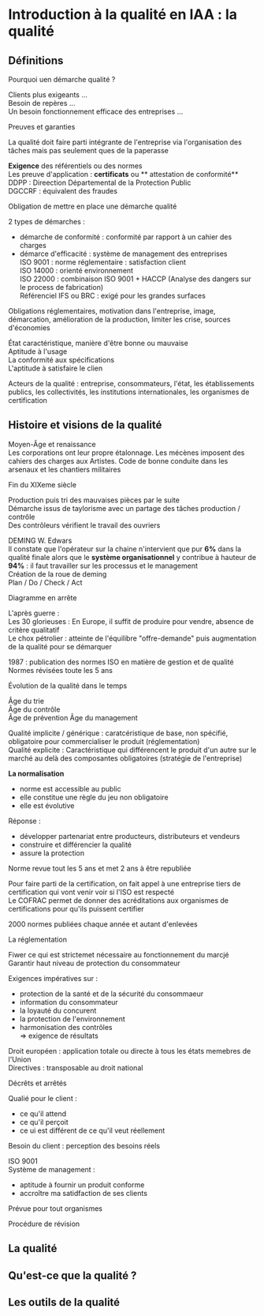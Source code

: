 # Introduction à la qualité en IAA : la qualité  

## Définitions 

Pourquoi uen démarche qualité ?  

Clients plus exigeants ...  
Besoin de repères ...  
Un besoin fonctionnement efficace des entreprises ...  

Preuves et garanties  

La qualité doit faire parti intégrante de l'entreprise via l'organisation des tâches mais pas seulement ques de la paperasse  

**Exigence** des référentiels ou des normes  
Les preuve d'application : **certificats** ou ** attestation de conformité**  
DDPP : Direection Départemental de la Protection Public  
DGCCRF : équivalent des fraudes  

Obligation de mettre en place une démarche qualité  

2 types de démarches :  

- démarche de conformité : conformité par rapport à un cahier des charges  
- démarce d'efficacité : système de management des entreprises  
ISO 9001 : norme réglementaire : satisfaction client  
ISO 14000 : orienté environnement  
ISO 22000 : combinaison ISO 9001 + HACCP (Analyse des dangers sur le process de fabrication)  
Référenciel IFS ou BRC : exigé pour les grandes surfaces  

Obligations réglementaires, motivation dans l'entreprise, image, démarcation, amélioration de la production, limiter les crise, sources d'économies  

État caractéristique, manière d'être bonne ou mauvaise  
Aptitude à l'usage  
La conformité aux spécifications  
L'aptitude à satisfaire le clien  

Acteurs de la qualité : entreprise, consommateurs, l'état, les établissements publics, les collectivités, les institutions internationales, les organismes de certification  

## Histoire et visions de la qualité  

Moyen-Âge et renaissance  
Les corporations ont leur propre étalonnage. Les mécènes imposent des cahiers des charges aux Artistes. Code de bonne conduite dans les arsenaux et les chantiers militaires  

Fin du XIXeme siècle  

Production puis tri des mauvaises pièces par le suite  
Démarche issus de taylorisme avec un partage des tâches production / contrôle  
Des contrôleurs vérifient le travail des ouvriers  

DEMING W. Edwars  
Il constate que l'opérateur sur la chaine n'intervient que pur **6%** dans la qualité finale alors que le **système organisationnel** y contribue à hauteur de **94%** : il faut travailler sur les processus et le management  
Création de la roue de deming  
Plan / Do / Check / Act  

Diagramme en arrête  

L'après guerre :  
Les 30 glorieuses : En Europe, il suffit de produire pour vendre, absence de critère qualitatif  
Le chox pétrolier : atteinte de l'équilibre "offre-demande" puis augmentation de la qualité pour se démarquer  

1987 : publication des normes ISO en matière de gestion et de qualité  
Normes révisées toute les 5 ans  

Évolution de la qualité dans le temps  

Âge du trie  
Âge du contrôle  
Âge de prévention 
Âge du management  

Qualité implicite / générique : caratcéristique de base, non spécifié, obligatoire pour commercialiser le produit (réglementation)  
Qualité explicite : Caractéristique qui différencent le produit d'un autre sur le marché au delà des composantes obligatoires (stratégie de l'entreprise)  

**La normalisation**   
- norme est accessible au public  
- elle constitue une règle du jeu non obligatoire  
- elle est évolutive  

Réponse :  
- développer partenariat entre producteurs, distributeurs et vendeurs  
- construire et différencier la qualité  
- assure la protection  

Norme revue tout les 5 ans et met 2 ans à être republiée  

Pour faire parti de la certification, on fait appel à une entreprise tiers de certification qui vont venir voir si l'ISO est respecté  
Le COFRAC permet de donner des acréditations aux organismes de certifications pour qu'ils puissent certifier  

2000 normes publiées chaque année et autant d'enlevées  

La réglementation  

Fiwer ce qui est strictemet nécessaire au fonctionnement du marcjé  
Garantir haut niveau de protection du consommateur  

Exigences impératives sur :  
- protection de la santé et de la sécurité du consommaeur  
- information du consommateur  
- la loyauté du concurent  
- la protection de l'environnement  
- harmonisation des contrôles  
=> exigence de résultats  

Droit européen : application totale ou directe à tous les états memebres de l'Union  
Directives : transposable au droit national  

Décrêts et arrêtés  

Qualié pour le client :  

- ce qu'il attend  
- ce qu'il perçoit  
- ce ui est différent de ce qu'il veut réellement  

Besoin du client : perception des besoins réels  

ISO 9001  
Système de management :  
- aptitude à fournir un produit conforme  
- accroître ma satidfaction de ses clients  

 Prévue pour tout organismes

 Procédure de révision  
 
## La qualité  

## Qu'est-ce que la qualité ?

## Les outils de la qualité  


